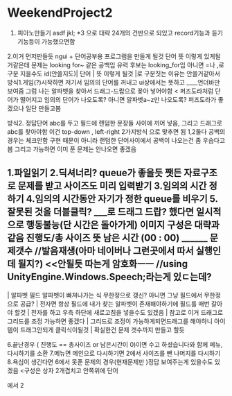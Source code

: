 # WeekendProject2

1. 피아노만들기 asdf jkl; *3 으로 대략 24개의 건반으로 되있고 record기능과 듣기 기능등이 가능했으면함

2.이거 먼저만들듯
ngui + 단어공부용 프로그램을 만들게 될것 
단어 뜻 이렇게 있게될거같은데 문제는 looking for~ 같은 공백임 유력 후보는 looking_for임 아니면 =나 ,로 구분 지을수도
id(안쓸지도)| 단어 | 뜻 이렇게 될것 |로 구분짓는 이유는 안쓸거같아서
방식1.게임(?)시작하면 저기서 임의의 단어를 꺼내고 ui상에서는 뜻하고 ____언더바만 보여줌 그럼 나는 알파벳을 찾아서
드래그-드랍으로 꽂아 넣어야함 < 퍼즈도라처럼 단어가 떨어지고 임의의 단어가 나오도록? 아니면 알파벳a~z만 나오도록?
퍼즈도라가 좋겠으나 일단 만들고봄

방식2. 정답단어 abc를 두고 필드에 랜덤한 문장들 사이에 끼어 넣음, 그리고 드래그로abc를 찾아야함
 이건 top-down , left-right 2가지방식 으로 맞추면 됨
1,2둘다 공백의 경우는 체크안함 구현 때문이 아니라 랜덤한 단어사이에서 공백이 나오는건 좀 우습다고봄
그리고 가능하면 이미 푼 문제는 안나오면 좋겠음

1.파일읽기
2.딕셔너리? queue가 좋을듯 쨋든 자료구조로 문제를 받고 사이즈도 미리 입력받기
3.임의의 시간 정하기
4.임의의 시간동안 자기가 정한 queue를 비우기
5.잘못된 것을 더블클릭? ___로 드래그 드랍? 했다면 일시적으로 행동불능(단 시간은 돌아가게)
이미지 구성은 대략과같음
진행도/총 사이즈	뜻	남은 시간 (00 : 00)	______ 문제갯수		//발음재생(아마 네이버나 그런곳에서 따서 실행인데 될지?) <<안될듯 따는게 암호화ㅡㅡ //using UnityEngine.Windows.Speech;라는게 있ㄷ는데?
---------------------------------------------
|	알파벳 필드 알파벳이 빠져나가는 식 무한정으로 갱신? 아니면 그냥 필드에서 무한정으로 공급?
|	전자면 항상 필드에 내가 찾는 알파벳이 존재해야하기에 필드를 매번 갈아야 할것
|	전자를 하고 우측 하단에 새로고침을 넣을수도 있겠음
|	참고로 이거 드래그로 그리드를 조정 가능하면 좋겠다
|	 그리드로 조정이 가능하게되면드래그를 해야하니 아이템이 드래그안되게 클릭식이될것
|	확실한건 문제 갯수까지 만들고 할듯


6.끝난경우 ( 진행도 == 총사이즈 or 남은시간이 0)이면 수고 하셨습니다와 함께 메뉴, 다시하기를 소환
7.메뉴면 메인으로 다시하기면 2에서 사이즈를 뺀 나머지를 다시하기
8.욕심이 생긴다면 6에서 못푼 문제의 경우(현재문제만 )정답 보여주는게 있을수도 있겠음 <구성은 상자 2개겹치고 안쪽위에 단어

에서 2
